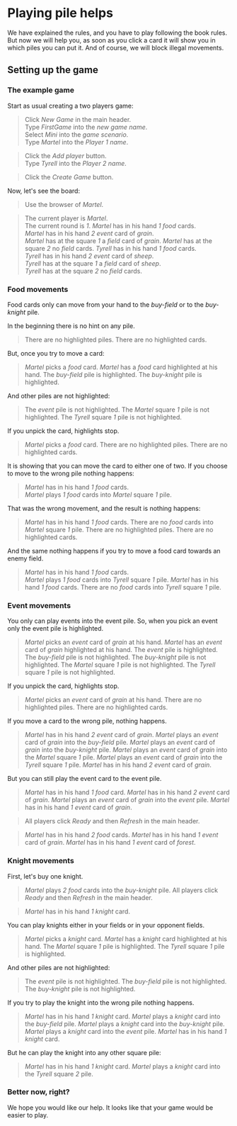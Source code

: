 # Playing pile helps

We have explained the rules, and you have to 
play following the book rules. But now we will
help you, as soon as you click a card it will
show you in which piles you can put it. And
of course, we will block illegal movements.

## Setting up the game

### The example game

Start as usual creating a two players game:

 > Click _New Game_ in the main header.  
 > Type _FirstGame_ into the _new game name_.    
 > Select _Mini_ into the _game scenario_.  
 > Type _Martel_ into the _Player 1 name_.
 <!-- MOCK take _field_ as _grain_ -->
 <!-- MOCK take _event_ as _grain_ -->
 <!-- MOCK take _event_ as _grain_ -->
 > Click the _Add player_ button.  
 > Type _Tyrell_ into the _Player 2 name_.
 <!-- MOCK take _field_ as _sheep_ -->
 <!-- MOCK take _event_ as _sheep_ -->
 <!-- MOCK take _event_ as _sheep_ -->
 > Click the _Create Game_ button.
 <!-- SNAPSHOT status=200 -->

Now, let's see the board:

 > Use the browser of _Martel_.
 <!-- SNAPSHOT status=200 -->
 > The current player is _Martel_.  
 > The current round is _1_.
 > _Martel_ has in his hand _1_ _food_ cards.  
 > _Martel_ has in his hand _2_ _event_ card of _grain_.  
 > _Martel_ has at the square _1_ a _field_ card of _grain_.
 > _Martel_ has at the square _2_ no _field_ cards.
 > _Tyrell_ has in his hand _1_ _food_ cards.  
 > _Tyrell_ has in his hand _2_ _event_ card of _sheep_.  
 > _Tyrell_ has at the square _1_ a _field_ card of _sheep_.  
 > _Tyrell_ has at the square _2_ no _field_ cards.  

### Food movements

Food cards only can move from your hand to the _buy-field_
or to the _buy-knight_ pile.

In the beginning there is no hint on any pile.

 > There are no highlighted piles.
 > There are no highlighted cards.

But, once you try to move a card:

 > _Martel_ picks a _food_ card.
 > _Martel_ has a _food_ card highlighted at his hand.
 > The _buy-field_ pile is highlighted.
 > The _buy-knight_ pile is highlighted.

And other piles are not highlighted:

 > The _event_ pile is not highlighted.
 > The _Martel_ square _1_ pile is not highlighted.
 > The _Tyrell_ square _1_ pile is not highlighted.

If you unpick the card, highlights stop.

 > _Martel_ picks a _food_ card.
 > There are no highlighted piles.
 > There are no highlighted cards.

It is showing that you can move the card to either one of two.
If you choose to move to the wrong pile nothing happens:

 > _Martel_ has in his hand _1_ _food_ cards.  
 > _Martel_ plays _1_ _food_ cards into _Martel_ square _1_ pile.

That was the wrong movement, and the result is nothing happens:

 > _Martel_ has in his hand _1_ _food_ cards.
 > There are no _food_ cards into _Martel_ square _1_ pile.
 > There are no highlighted piles.
 > There are no highlighted cards.

And the same nothing happens if you try to move a food card towards an 
enemy field.

 > _Martel_ has in his hand _1_ _food_ cards.  
 > _Martel_ plays _1_ _food_ cards into _Tyrell_ square _1_ pile.
 > _Martel_ has in his hand _1_ _food_ cards.
 > There are no _food_ cards into _Tyrell_ square _1_ pile.

### Event movements

You only can play events into the event pile. So, when you pick
an event only the event pile is highlighted.

 > _Martel_ picks an _event_ card of _grain_ at his hand.
 > _Martel_ has an _event_ card of _grain_ highlighted at his hand.
 > The _event_ pile is highlighted.
 > The _buy-field_ pile is not highlighted.
 > The _buy-knight_ pile is not highlighted.
 > The _Martel_ square _1_ pile is not highlighted.
 > The _Tyrell_ square _1_ pile is not highlighted.

If you unpick the card, highlights stop.

 > _Martel_ picks an _event_ card of _grain_ at his hand.
 > There are no highlighted piles.
 > There are no highlighted cards.

If you move a card to the wrong pile, nothing happens.

 > _Martel_ has in his hand _2_ _event_ card of _grain_.
 > _Martel_ plays an _event_ card of _grain_ into the _buy-field_ pile.
 > _Martel_ plays an _event_ card of _grain_ into the _buy-knight_ pile.
 > _Martel_ plays an _event_ card of _grain_ into the _Martel_ square _1_ pile.
 > _Martel_ plays an _event_ card of _grain_ into the _Tyrell_ square _1_ pile.
 > _Martel_ has in his hand _2_ _event_ card of _grain_.

But you can still play the event card to the event pile.

 > _Martel_ has in his hand _1_ _food_ card.
 > _Martel_ has in his hand _2_ _event_ card of _grain_.
 > _Martel_ plays an _event_ card of _grain_ into the _event_ pile.
 > _Martel_ has in his hand _1_ _event_ card of _grain_.
 <!-- MOCK take _event_ as _forest_ -->
 > All players click _Ready_ and then _Refresh_ in the main header.
 <!-- SNAPSHOT status=200 --> 
 > _Martel_ has in his hand _2_ _food_ cards.
 > _Martel_ has in his hand _1_ _event_ card of _grain_.
 > _Martel_ has in his hand _1_ _event_ card of _forest_.

### Knight movements

First, let's buy one knight.

 > _Martel_ plays _2_ _food_ cards into the _buy-knight_ pile.
 > All players click _Ready_ and then _Refresh_ in the main header.
 <!-- SNAPSHOT status=200 --> 
 > _Martel_ has in his hand _1_ _knight_ card.

You can play knights either in your fields or in your opponent fields.

 > _Martel_ picks a _knight_ card.
 > _Martel_ has a _knight_ card highlighted at his hand.
 > The _Martel_ square _1_ pile is highlighted.
 > The _Tyrell_ square _1_ pile is highlighted.

And other piles are not highlighted:

 > The _event_ pile is not highlighted.
 > The _buy-field_ pile is not highlighted.
 > The _buy-knight_ pile is not highlighted.

If you try to play the knight into the wrong pile nothing happens.

 > _Martel_ has in his hand _1_ _knight_ card.
 > _Martel_ plays a _knight_ card into the _buy-field_ pile.
 > _Martel_ plays a _knight_ card into the _buy-knight_ pile.
 > _Martel_ plays a _knight_ card into the _event_ pile.
 > _Martel_ has in his hand _1_ _knight_ card.

But he can play the knight into any other square pile:

 > _Martel_ has in his hand _1_ _knight_ card.
 > _Martel_ plays a _knight_ card into the _Tyrell_ square _2_ pile.

### Better now, right?

We hope you would like our help.
It looks like that your game would be easier to play.
